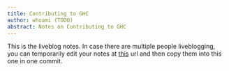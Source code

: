 ```yaml
---
title: Contributing to GHC
author: whoami (TODO)
abstract: Notes on Contributing to GHC
---
```


This is the liveblog notes.  In case there are multiple
people liveblogging, you can temporarily edit your notes
at [this](contributing-to-ghc/template.md) url and then copy them into this one in one
commit.
